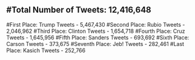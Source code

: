#Total Number of Tweets: 12,416,648 
---
#First Place: Trump Tweets - 5,467,430
#Second Place: Rubio Tweets - 2,046,962
#Third Place: Clinton Tweets - 1,654,718
#Fourth Place: Cruz Tweets - 1,645,956
#Fifth Place: Sanders Tweets - 693,692
#Sixth Place: Carson Tweets - 373,675
#Seventh Place: Jeb! Tweets - 282,461
#Last Place: Kasich Tweets - 252,766
